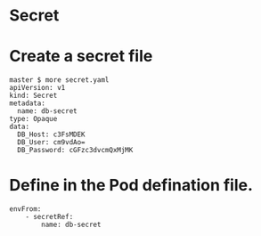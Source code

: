# Secret
# Create a secret file
```
master $ more secret.yaml
apiVersion: v1
kind: Secret
metadata:
  name: db-secret
type: Opaque
data:
  DB_Host: c3FsMDEK
  DB_User: cm9vdAo=
  DB_Password: cGFzc3dvcmQxMjMK
```
 
# Define in the Pod defination file.
```
envFrom:
    - secretRef:
        name: db-secret
```
